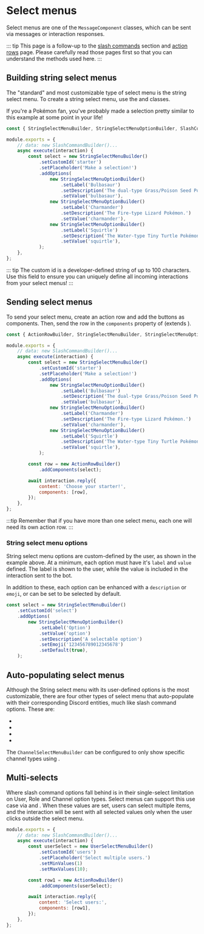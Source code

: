 # Select menus

Select menus are one of the `MessageComponent` classes, which can be sent via messages or interaction responses.

::: tip
This page is a follow-up to the [slash commands](/slash-commands/advanced-creation.md) section and [action rows](/message-components/action-rows.md) page. Please carefully read those pages first so that you can understand the methods used here.
:::

## Building string select menus

The "standard" and most customizable type of select menu is the string select menu. To create a string select menu, use the <DocsLink section="builders" path="StringSelectMenuBuilder:Class"/> and <DocsLink section="builders" path="StringSelectMenuOptionBuilder:Class"/> classes.

If you're a Pokémon fan, you've probably made a selection pretty similar to this example at some point in your life!

```js {1,6-22}
const { StringSelectMenuBuilder, StringSelectMenuOptionBuilder, SlashCommandBuilder } = require('discord.js');

module.exports = {
	// data: new SlashCommandBuilder()...
	async execute(interaction) {
		const select = new StringSelectMenuBuilder()
			.setCustomId('starter')
			.setPlaceholder('Make a selection!')
			.addOptions(
				new StringSelectMenuOptionBuilder()
					.setLabel('Bulbasaur')
					.setDescription('The dual-type Grass/Poison Seed Pokémon.')
					.setValue('bulbasaur'),
				new StringSelectMenuOptionBuilder()
					.setLabel('Charmander')
					.setDescription('The Fire-type Lizard Pokémon.')
					.setValue('charmander'),
				new StringSelectMenuOptionBuilder()
					.setLabel('Squirtle')
					.setDescription('The Water-type Tiny Turtle Pokémon.')
					.setValue('squirtle'),
			);
	},
};
```

::: tip
The custom id is a developer-defined string of up to 100 characters. Use this field to ensure you can uniquely define all incoming interactions from your select menus!
:::

## Sending select menus

To send your select menu, create an action row and add the buttons as components. Then, send the row in the `components` property of <DocsLink path="InteractionReplyOptions:Interface" /> (extends <DocsLink path="BaseMessageOptions:Interface" />).

```js {1,24-25,29}
const { ActionRowBuilder, StringSelectMenuBuilder, StringSelectMenuOptionBuilder, SlashCommandBuilder } = require('discord.js');

module.exports = {
	// data: new SlashCommandBuilder()...
	async execute(interaction) {
		const select = new StringSelectMenuBuilder()
			.setCustomId('starter')
			.setPlaceholder('Make a selection!')
			.addOptions(
				new StringSelectMenuOptionBuilder()
					.setLabel('Bulbasaur')
					.setDescription('The dual-type Grass/Poison Seed Pokémon.')
					.setValue('bulbasaur'),
				new StringSelectMenuOptionBuilder()
					.setLabel('Charmander')
					.setDescription('The Fire-type Lizard Pokémon.')
					.setValue('charmander'),
				new StringSelectMenuOptionBuilder()
					.setLabel('Squirtle')
					.setDescription('The Water-type Tiny Turtle Pokémon.')
					.setValue('squirtle'),
			);

		const row = new ActionRowBuilder()
			.addComponents(select);

		await interaction.reply({
			content: 'Choose your starter!',
			components: [row],
		});
	},
};
```

:::tip
Remember that if you have more than one select menu, each one will need its own action row.
:::

<!-- TODO: Update this section with a new image. Or make a component, idk
Restart your bot and then send the command to a channel your bot has access to. If all goes well, you should see something like this:

vue-discord-message doesn't yet have support for select menus
<DiscordMessages>
	<DiscordMessage profile="bot">
		<template #interactions>
			<DiscordInteraction profile="user" :command="true">ping</DiscordInteraction>
		</template>
		Pong!
	</DiscordMessage>
</DiscordMessages>

![select](./images/select.png)
-->

### String select menu options

String select menu options are custom-defined by the user, as shown in the example above. At a minimum, each option must have it's `label` and `value` defined. The label is shown to the user, while the value is included in the interaction sent to the bot.

In addition to these, each option can be enhanced with a `description` or `emoji`, or can be set to be selected by default.

```js {4-9}
const select = new StringSelectMenuBuilder()
	.setCustomId('select')
	.addOptions(
		new StringSelectMenuOptionBuilder()
			.setLabel('Option')
			.setValue('option')
			.setDescription('A selectable option')
			.setEmoji('123456789012345678')
			.setDefault(true),
	);
```

## Auto-populating select menus

Although the String select menu with its user-defined options is the most customizable, there are four other types of select menu that auto-populate with their corresponding Discord entities, much like slash command options. These are:

- <DocsLink section="builders" path="UserSelectMenuBuilder:Class" />
- <DocsLink section="builders" path="RoleSelectMenuBuilder:Class" />
- <DocsLink section="builders" path="MentionableSelectMenuBuilder:Class" />
- <DocsLink section="builders" path="ChannelSelectMenuBuilder:Class" />

The `ChannelSelectMenuBuilder` can be configured to only show specific channel types using <DocsLink section="builders" path="ChannelSelectMenuBuilder:Class#setChannelTypes" type="method"/>.

## Multi-selects

Where slash command options fall behind is in their single-select limitation on User, Role and Channel option types. Select menus can support this use case via <DocsLink section="builders" path="BaseSelectMenuBuilder:Class#setMinValues" type="method"/> and <DocsLink section="builders" path="BaseSelectMenuBuilder:Class#setMaxValues" type="method"/>. When these values are set, users can select multiple items, and the interaction will be sent with all selected values only when the user clicks outside the select menu.

```js {7-8,13-14}
module.exports = {
	// data: new SlashCommandBuilder()...
	async execute(interaction) {
		const userSelect = new UserSelectMenuBuilder()
			.setCustomId('users')
			.setPlaceholder('Select multiple users.')
			.setMinValues(1)
			.setMaxValues(10);

		const row1 = new ActionRowBuilder()
			.addComponents(userSelect);

		await interaction.reply({
			content: 'Select users:',
			components: [row1],
		});
	},
};
```
